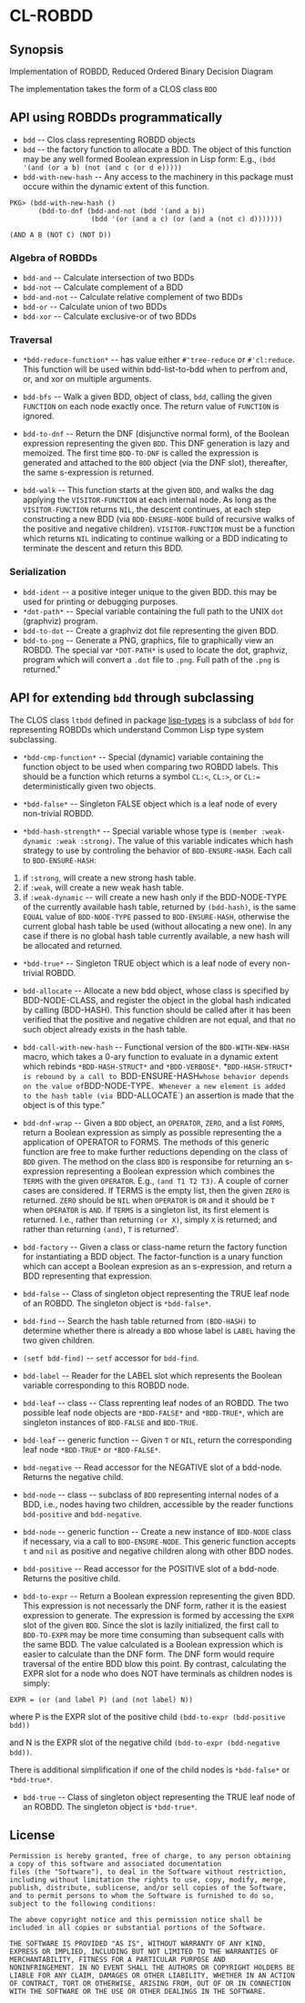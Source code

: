 # CL-ROBDD

## Synopsis
Implementation of ROBDD, Reduced Ordered Binary Decision Diagram

The implementation takes the form of a CLOS class `BDD`	


## API using ROBDDs programmatically

* `bdd` -- Clos class representing ROBDD objects
* `bdd` -- the factory function to allocate a BDD.  The object of this function may be any well formed Boolean expression in Lisp form:  E.g., `(bdd '(and (or a b) (not (and c (or d e)))))`
* `bdd-with-new-hash` -- Any access to the machinery in this package must occure within the dynamic extent of this function.
````
PKG> (bdd-with-new-hash ()
       (bdd-to-dnf (bdd-and-not (bdd '(and a b))
			        (bdd '(or (and a c) (or (and a (not c) d)))))))

(AND A B (NOT C) (NOT D))
````

### Algebra of ROBDDs
* `bdd-and` -- Calculate intersection of two BDDs
* `bdd-not` -- Calculate complement of a BDD
* `bdd-and-not` -- Calculate relative complement of two BDDs
* `bdd-or` -- Calculate union of two BDDs
* `bdd-xor` -- Calculate exclusive-or of two BDDs

### Traversal
* `*bdd-reduce-function*` -- has value either  `#'tree-reduce` or `#'cl:reduce`.
This function will be used within bdd-list-to-bdd when to perfrom and, or, and xor on multiple arguments.

* `bdd-bfs` --   Walk a given BDD, object of class, `bdd`, calling the given `FUNCTION` on each node exactly once.
The return value of `FUNCTION` is ignored.

* `bdd-to-dnf` -- Return the DNF (disjunctive normal form), of the Boolean expression representing the
given `BDD`.  This DNF generation is lazy and memoized.  The first time `BDD-TO-DNF` is called
the expression is generated and attached to the `BDD` object (via the DNF slot), 
thereafter, the same s-expression is returned.

* `bdd-walk` --   This function starts at the given `BDD`, and walks the dag applying
the `VISITOR-FUNCTION` at each internal node.  As long as the `VISITOR-FUNCTION`
returns `NIL`, the descent continues, at each step constructing a new BDD
(via `BDD-ENSURE-NODE` build of recursive walks of the positive and negative
children).
`VISITOR-FUNCTION` must be a function which returns `NIL` indicating to continue walking
   or a BDD indicating to terminate the descent and return this BDD.


### Serialization 

* `bdd-ident` -- a positive integer unique to the given BDD.  this may be used for printing or debugging purposes.
* `*dot-path*` -- Special variable containing the full path to the UNIX `dot` (graphviz) program.
* `bdd-to-dot` -- Create a graphviz dot file representing the given BDD.
* `bdd-to-png` -- Generate a PNG, graphics, file to
graphically view an ROBDD.  The special var `*DOT-PATH*` is used to
locate the dot, graphviz, program which will convert a `.dot` file to
`.png`. Full path of the `.png` is returned."


## API for extending `bdd` through subclassing

The CLOS class `ltbdd` defined in package [lisp-types](../lisp-types/README.md) is a subclass of `bdd`
for representing ROBDDs which understand Common Lisp type system subclassing.

* `*bdd-cmp-function*` -- Special (dynamic) variable containing the function object to be used
when comparing two ROBDD labels.  This should be a function which returns a symbol `CL:<`, `CL:>`, or `CL:=` deterministically
given two objects.

* `*bdd-false*` -- Singleton FALSE object which is a leaf node of every non-trivial ROBDD.

* `*bdd-hash-strength*` -- Special variable whose type is `(member :weak-dynamic :weak :strong)`.
The value of this variable indicates which hash strategy to use by controling the behavior of `BDD-ENSURE-HASH`.
Each call to `BDD-ENSURE-HASH`: 
1) if `:strong`, will create a new strong hash table. 
2) if `:weak`, will create a new weak hash table.
3) if `:weak-dynamic` -- will create a new hash only if the BDD-NODE-TYPE of the currently available hash table, returned by `(bdd-hash)`, is the same `EQUAL` value of `BDD-NODE-TYPE` passed to `BDD-ENSURE-HASH`, otherwise the current global hash table be used (without allocating a new one).   In any case if there is no global hash table currently available, a new hash will be allocated and returned.

* `*bdd-true*` -- Singleton TRUE object which is a leaf node of every non-trivial ROBDD.

* `bdd-allocate` -- Allocate a new bdd object, whose class is specified by BDD-NODE-CLASS, and
register the object in the global hash indicated by calling (BDD-HASH).  This function should be
called after it has been verified that the positive and negative children are not equal, and
that no such object already exists in the hash table.

* `bdd-call-with-new-hash` -- Functional version of the
`BDD-WITH-NEW-HASH` macro, which takes a 0-ary function to evaluate in
a dynamic extent which rebinds `*BDD-HASH-STRUCT*` and
`*BDD-VERBOSE*`.  *`BDD-HASH-STRUCT* is rebound by a call to
`BDD-ENSURE-HASH` whose behavior depends on the value of `BDD-NODE-TYPE`.
Whenever a new element is added to the hash table (via `BDD-ALLOCATE`)
an assertion is made that the object is of this type."

* `bdd-dnf-wrap` --  Given a `BDD` object, an `OPERATOR`, `ZERO`, and a list `FORMS`,
return a Boolean expression as simply as possible representing the a application of
OPERATOR to FORMS.  The methods of this generic function are free to make further
reductions depending on the class of `BDD` given.
The method on the class `BDD` is responsibe for returning
an s-expression representing a Boolean expression
which combines the `TERMS` with the given `OPERATOR`.  E.g., `(and T1 T2 T3)`.
A couple of corner cases are considered.  If TERMS is the empty list, then
the given `ZERO` is returned.   `ZERO` should be `NIL` when `OPERATOR` is `OR` and it should
be `T` when `OPERATOR` is `AND`.  If `TERMS` is a singleton list, its first element is returned.
I.e., rather than returning `(or X)`, simply `X` is returned; and rather than returning `(and)`,
`T` is returned'.

* `bdd-factory` -- Given a class or class-name return the factory function for instantiating a BDD object.
The factor-function is a unary function which can accept a Boolean expresion as an s-expression,
and return a BDD representing that expression.

* `bdd-false` -- Class of singleton object representing the TRUE leaf node of an ROBDD.  The singleton object is `*bdd-false*`.

* `bdd-find` -- Search the hash table returned from `(BDD-HASH)` to determine
whether there is already a `BDD` whose label is `LABEL` having
the two given children.

* `(setf bdd-find)` -- `setf` accessor for `bdd-find`.

* `bdd-label` -- Reader for the LABEL slot which represents the Boolean variable corresponding to this ROBDD node.

* `bdd-leaf` -- class -- Class reprenting leaf nodes of an ROBDD.  The two possible leaf
node objects are `*BDD-FALSE*` and `*BDD-TRUE*`, which are singleton instances of
`BDD-FALSE` and `BDD-TRUE`.

* `bdd-leaf` -- generic function -- Given `T` or `NIL`, return the corresponding leaf node `*BDD-TRUE*` or `*BDD-FALSE*`.

* `bdd-negative` -- Read accessor for the NEGATIVE slot of a bdd-node.  Returns the negative child.

* `bdd-node` -- class -- subclass of `BDD` representing internal nodes of a BDD, i.e., nodes having
two children, accessible by the reader functions `bdd-positive` and `bdd-negative`.

* `bdd-node` -- generic function -- Create a new instance of
`BDD-NODE` class if necessary, via a call to `BDD-ENSURE-NODE`.  This
generic function accepts `t` and `nil` as positive and negative children
along with other BDD nodes.

* `bdd-positive` --  Read accessor for the POSITIVE slot of a bdd-node.  Returns the positive child.

* `bdd-to-expr` -- Return a Boolean expression representing the given BDD.  This expression is not
necessarly the DNF form, rather it is the easiest expression to generate.  The expression
is formed by accessing the `EXPR` slot of the given `BDD`.  Since the slot is lazily 
initialized, the first call to `BDD-TO-EXPR` may be more time consuming than subsequent
calls with the same BDD.
The value calculated is a Boolean expression which is easier to calculate
than the DNF form.   The DNF form would require traversal of the entire BDD
blow this point.  By contrast, calculating the EXPR slot for a node who
does NOT have terminals as children nodes is simply:

`EXPR = (or (and label P) (and (not label) N))`

where P is the EXPR slot of the positive child `(bdd-to-expr (bdd-positive bdd))`

and N is the EXPR slot of the negative child `(bdd-to-expr (bdd-negative bdd))`.
  
There is additional simplification if one of the child nodes is `*bdd-false*`
or `*bdd-true*`.

* `bdd-true` -- Class of singleton object representing the TRUE leaf node of an ROBDD. The singleton object is `*bdd-true*`.


## License

```
Permission is hereby granted, free of charge, to any person obtaining
a copy of this software and associated documentation
files (the "Software"), to deal in the Software without restriction,
including without limitation the rights to use, copy, modify, merge,
publish, distribute, sublicense, and/or sell copies of the Software,
and to permit persons to whom the Software is furnished to do so,
subject to the following conditions:

The above copyright notice and this permission notice shall be
included in all copies or substantial portions of the Software.

THE SOFTWARE IS PROVIDED "AS IS", WITHOUT WARRANTY OF ANY KIND,
EXPRESS OR IMPLIED, INCLUDING BUT NOT LIMITED TO THE WARRANTIES OF
MERCHANTABILITY, FITNESS FOR A PARTICULAR PURPOSE AND
NONINFRINGEMENT. IN NO EVENT SHALL THE AUTHORS OR COPYRIGHT HOLDERS BE
LIABLE FOR ANY CLAIM, DAMAGES OR OTHER LIABILITY, WHETHER IN AN ACTION
OF CONTRACT, TORT OR OTHERWISE, ARISING FROM, OUT OF OR IN CONNECTION
WITH THE SOFTWARE OR THE USE OR OTHER DEALINGS IN THE SOFTWARE.
```
